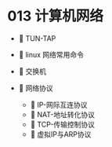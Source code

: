 # 013 计算机网络

* 📄 TUN-TAP
* 📄 linux 网络常用命令
* 📄 交换机
* 📑 网络协议

  * 📄 IP-网际互连协议
  * 📄 NAT-地址转化协议
  * 📄 TCP-传输控制协议
  * 📄 虚拟IP与ARP协议

‍

